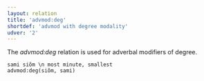 ```yaml
---
layout: relation
title: 'advmod:deg'
shortdef: 'advmod with degree modality'
udver: '2'
---
```


The _advmod:deg_ relation is used for adverbal modifiers of degree.

~~~ sdparse
sami siõm \n most minute, smallest
advmod:deg(siõm, sami)

~~~

<!-- Interlanguage links updated Po 11. listopadu 2024, 20:10:21 CET -->

